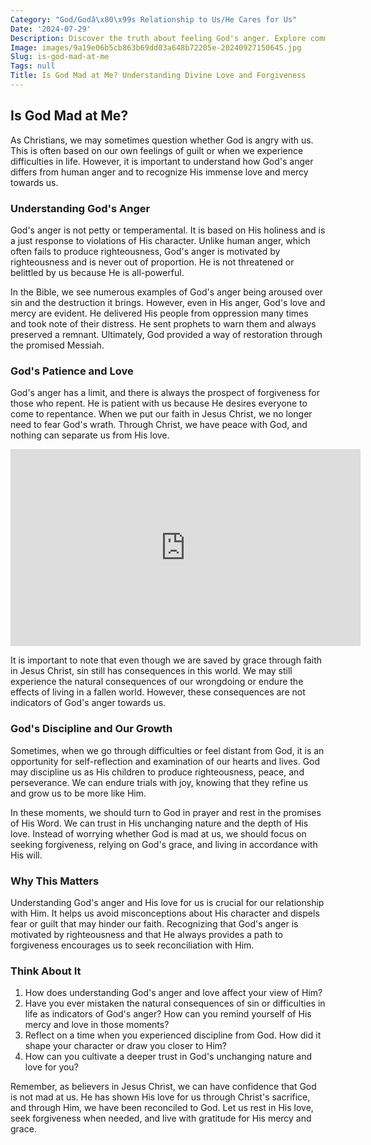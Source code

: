 ```yaml
---
Category: "God/Godâ\x80\x99s Relationship to Us/He Cares for Us"
Date: '2024-07-29'
Description: Discover the truth about feeling God's anger. Explore common beliefs and find comfort in understanding divine love and forgiveness.
Image: images/9a19e06b5cb863b69dd03a648b72205e-20240927150645.jpg
Slug: is-god-mad-at-me
Tags: null
Title: Is God Mad at Me? Understanding Divine Love and Forgiveness
---
```


## Is God Mad at Me?

As Christians, we may sometimes question whether God is angry with us. This is often based on our own feelings of guilt or when we experience difficulties in life. However, it is important to understand how God's anger differs from human anger and to recognize His immense love and mercy towards us.

### Understanding God's Anger

God's anger is not petty or temperamental. It is based on His holiness and is a just response to violations of His character. Unlike human anger, which often fails to produce righteousness, God's anger is motivated by righteousness and is never out of proportion. He is not threatened or belittled by us because He is all-powerful.

In the Bible, we see numerous examples of God's anger being aroused over sin and the destruction it brings. However, even in His anger, God's love and mercy are evident. He delivered His people from oppression many times and took note of their distress. He sent prophets to warn them and always preserved a remnant. Ultimately, God provided a way of restoration through the promised Messiah.

### God's Patience and Love

God's anger has a limit, and there is always the prospect of forgiveness for those who repent. He is patient with us because He desires everyone to come to repentance. When we put our faith in Jesus Christ, we no longer need to fear God's wrath. Through Christ, we have peace with God, and nothing can separate us from His love.


<iframe width="560" height="315" src="https://www.youtube.com/embed/Eq6LECrhCv8" frameborder="0" allow="autoplay; encrypted-media" allowfullscreen></iframe>


It is important to note that even though we are saved by grace through faith in Jesus Christ, sin still has consequences in this world. We may still experience the natural consequences of our wrongdoing or endure the effects of living in a fallen world. However, these consequences are not indicators of God's anger towards us.

### God's Discipline and Our Growth

Sometimes, when we go through difficulties or feel distant from God, it is an opportunity for self-reflection and examination of our hearts and lives. God may discipline us as His children to produce righteousness, peace, and perseverance. We can endure trials with joy, knowing that they refine us and grow us to be more like Him.

In these moments, we should turn to God in prayer and rest in the promises of His Word. We can trust in His unchanging nature and the depth of His love. Instead of worrying whether God is mad at us, we should focus on seeking forgiveness, relying on God's grace, and living in accordance with His will.

### Why This Matters

Understanding God's anger and His love for us is crucial for our relationship with Him. It helps us avoid misconceptions about His character and dispels fear or guilt that may hinder our faith. Recognizing that God's anger is motivated by righteousness and that He always provides a path to forgiveness encourages us to seek reconciliation with Him.

### Think About It

1. How does understanding God's anger and love affect your view of Him?
2. Have you ever mistaken the natural consequences of sin or difficulties in life as indicators of God's anger? How can you remind yourself of His mercy and love in those moments?
3. Reflect on a time when you experienced discipline from God. How did it shape your character or draw you closer to Him?
4. How can you cultivate a deeper trust in God's unchanging nature and love for you?

Remember, as believers in Jesus Christ, we can have confidence that God is not mad at us. He has shown His love for us through Christ's sacrifice, and through Him, we have been reconciled to God. Let us rest in His love, seek forgiveness when needed, and live with gratitude for His mercy and grace.